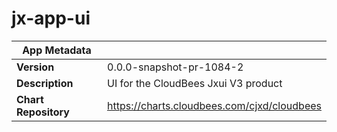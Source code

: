 # jx-app-ui

|App Metadata||
|---|---|
| **Version** | 0.0.0-snapshot-pr-1084-2 |
| **Description** | UI for the CloudBees Jxui V3 product |
| **Chart Repository** | https://charts.cloudbees.com/cjxd/cloudbees |
